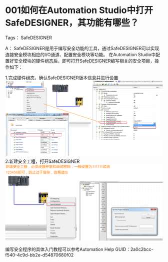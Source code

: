 # 001如何在Automation Studio中打开SafeDESIGNER，其功能有哪些？
Tags： SafeDESIGNER

A：
SafeDESIGNER是用于编写安全功能的工具，通过SafeDESIGNER可以实现连接安全模块相应的I/O通道、配置安全模块等功能。
在Automation Studio中配置好安全模块的硬件组态后，即可打开SafeDESIGNER编写相关的安全项目，操作如下：

1.完成硬件组态，确认SafeDESIGNER版本信息并进行设置
![Img](./FILES/001如何在Automation%20Studio中打开SafeDESIGNER，其功能有哪些？.md/img-20220530001908.png)
2.新建安全工程，打开SafeDESIGNER
![Img](./FILES/001如何在Automation%20Studio中打开SafeDESIGNER，其功能有哪些？.md/img-20220530001921.png)

编写安全程序的具体入门教程可以参考Automation Help GUID：2a0c2bcc-f540-4c9d-bb2e-d54870680f02